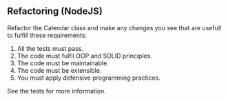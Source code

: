 ## Refactoring (NodeJS)

Refactor the Calendar class and make any changes you see that are usefull to fulfill these requirements:

1. All the tests must pass.
2. The code must fulfil OOP and SOLID principles.
3. The code must be maintainable.
4. The code must be extensible.
5. You must apply defensive programming practices.

See the tests for more information.
